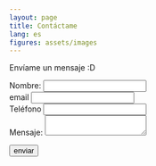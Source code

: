 ```yaml
---
layout: page
title: Contáctame
lang: es
figures: assets/images
---
```


Envíame un mensaje :D

<form
  action="https://formspree.io/meqgqjdq"
  method="POST"
>
  <div class="form-group">
    <label>
      Nombre:
    </label>
    <input type="text" name="_replyto">
  </div>
  
  <div class="form-group">
    <label>
      email
      <input type="email" required name="_replyto">
    </label>
  </div>
  
  <div class="form-group">
    <label>
      Teléfono
      <input type="phone" name="_replyto">
    </label>
  </div>

  <div class="form-group">
    <label>
      Mensaje:
      <textarea name="message"></textarea>
    </label>
  </div>
  <input type="hidden" name="_next" value="{{ url }}/{{ page.lang }}/thanks.html">

  <button class="btn btn-success" type="submit">enviar</button>
</form>